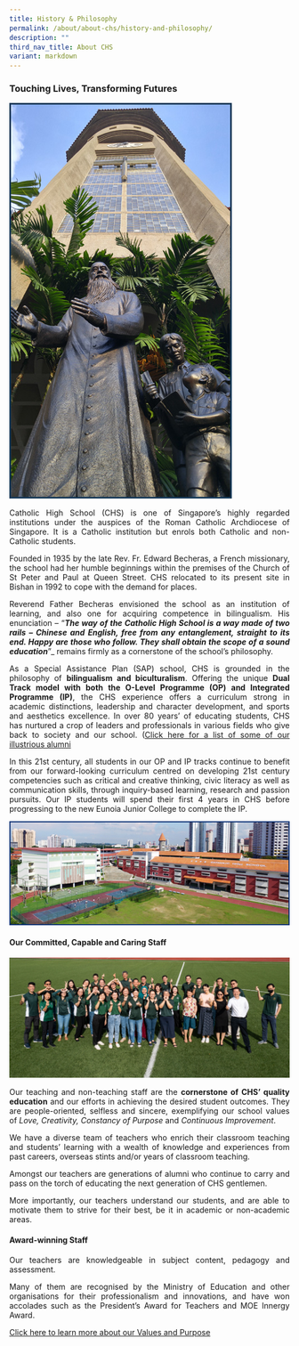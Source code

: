 ```yaml
---
title: History & Philosophy
permalink: /about/about-chs/history-and-philosophy/
description: ""
third_nav_title: About CHS
variant: markdown
---
```

### Touching&nbsp;Lives, Transforming&nbsp;Futures
<style>
p {text-align: justify;}
</style>
<img src="/images/about1.png">

Catholic High School (CHS) is one of Singapore’s highly regarded institutions under the auspices of the Roman Catholic Archdiocese of Singapore.&nbsp;It is a Catholic institution but&nbsp;enrols both Catholic and non-Catholic students.

Founded in 1935 by the late Rev. Fr. Edward Becheras, a French missionary, the school had her humble beginnings within the premises of the Church of St Peter and Paul at Queen Street. CHS&nbsp;relocated to its present site in Bishan in 1992 to cope with the demand for places.

Reverend Father Becheras envisioned the school as an institution of learning, and also one for acquiring competence in bilingualism. His enunciation – “<em><strong>The way of the Catholic High School is a way made of two rails – Chinese and English, free from any entanglement, straight to its end. Happy are those who follow. They shall obtain the scope of a sound education</strong></em>”_&nbsp;remains firmly as a cornerstone of the school’s philosophy.

As a Special Assistance Plan (SAP) school, CHS is grounded in the philosophy of&nbsp;**bilingualism and biculturalism**. Offering the unique&nbsp;**Dual Track model with both the O-Level Programme (OP) and Integrated Programme (IP)**, the CHS experience offers a curriculum strong in academic distinctions, leadership and character development, and sports and aesthetics excellence.&nbsp;In over 80 years’ of educating students,&nbsp;CHS has&nbsp;nurtured a crop of leaders and professionals in various fields who give back to society and our school. ([Click here for a list of some of our illustrious alumni](https://www.catholichigh.moe.edu.sg/about/about-chs/tradition-of-excellence/)

In this 21st century, all students in our OP and IP tracks continue to benefit from our forward-looking curriculum centred on developing 21st century competencies such as critical and creative thinking, civic literacy as well as communication skills, through inquiry-based learning, research and passion pursuits. Our IP students will spend their first 4 years in CHS before progressing to the new Eunoia Junior College to complete the IP.

<img src="/images/about2.png">

#### Our Committed, Capable and Caring Staff

![School Staff Photo](/images/MainPage/about3.jpg)

Our teaching and non-teaching staff are the&nbsp;**cornerstone of CHS’ quality education**&nbsp;and our efforts in achieving the desired student outcomes. They are people-oriented, selfless and sincere, exemplifying our school values of&nbsp;_Love, Creativity, Constancy of Purpose_&nbsp;and&nbsp;_Continuous Improvement_.

We have a diverse team of teachers who enrich their classroom teaching and students’ learning with a wealth of knowledge and experiences from past careers, overseas stints and/or years of classroom teaching.

Amongst our teachers are generations of alumni who continue to carry and pass on the torch of educating the next generation of CHS gentlemen.

More importantly, our teachers understand our students, and are able to motivate them to strive for their best, be it in academic or non-academic areas.

#### Award-winning Staff

Our teachers are knowledgeable in subject content, pedagogy and assessment.

Many of them are recognised by the Ministry of Education and other organisations for their professionalism and innovations, and have won accolades such as the President’s Award for Teachers and MOE Innergy Award.

[Click here to learn more about our Values and Purpose](https://www.catholichigh.moe.edu.sg/about/about-chs/values-and-purpose/)